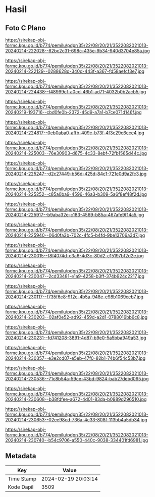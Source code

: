 # Hasil

## Foto C Plano

https://sirekap-obj-formc.kpu.go.id/b774/pemilu/pdpr/35/22/08/20/21/3522082021013-20240214-222028--82bc2c31-698c-435e-9b34-940d3704e85a.jpg

https://sirekap-obj-formc.kpu.go.id/b774/pemilu/pdpr/35/22/08/20/21/3522082021013-20240214-222129--0288628d-340d-443f-a367-fd58aefcf3e7.jpg

https://sirekap-obj-formc.kpu.go.id/b774/pemilu/pdpr/35/22/08/20/21/3522082021013-20240214-224438--f48999cf-a0cd-46b1-ad71-4032b0b2acb5.jpg

https://sirekap-obj-formc.kpu.go.id/b774/pemilu/pdpr/35/22/08/20/21/3522082021013-20240219-193716--cbd0fe0b-2372-45d9-a7a1-b7ce071d146f.jpg

https://sirekap-obj-formc.kpu.go.id/b774/pemilu/pdpr/35/22/08/20/21/3522082021013-20240214-224817--0eb0aba0-affb-409c-b73f-4f3e29c6cce4.jpg

https://sirekap-obj-formc.kpu.go.id/b774/pemilu/pdpr/35/22/08/20/21/3522082021013-20240214-225003--76e30903-d675-4c33-8ebf-72fb1565d44c.jpg

https://sirekap-obj-formc.kpu.go.id/b774/pemilu/pdpr/35/22/08/20/21/3522082021013-20240214-225247--d2c27449-b56d-425d-84c1-721e0d9a2fc3.jpg

https://sirekap-obj-formc.kpu.go.id/b774/pemilu/pdpr/35/22/08/20/21/3522082021013-20240214-225252--c85a0ba9-4596-46a3-b309-5a6f8ef48f2d.jpg

https://sirekap-obj-formc.kpu.go.id/b774/pemilu/pdpr/35/22/08/20/21/3522082021013-20240214-225917--b9aba32e-c183-4569-b85a-467afe9f14a5.jpg

https://sirekap-obj-formc.kpu.go.id/b774/pemilu/pdpr/35/22/08/20/21/3522082021013-20240214-225940--06d0fa3b-702c-4fc5-b4fd-9be13706a3d7.jpg

https://sirekap-obj-formc.kpu.go.id/b774/pemilu/pdpr/35/22/08/20/21/3522082021013-20240214-230015--f8f4074d-e3a6-4d3c-80d2-c15197bf2d2e.jpg

https://sirekap-obj-formc.kpu.go.id/b774/pemilu/pdpr/35/22/08/20/21/3522082021013-20240214-230047--2cd33481-e1a9-4258-b3ff-374b924c2217.jpg

https://sirekap-obj-formc.kpu.go.id/b774/pemilu/pdpr/35/22/08/20/21/3522082021013-20240214-230117--f735f6c8-912c-4b5a-948e-e98b1069ceb7.jpg

https://sirekap-obj-formc.kpu.go.id/b774/pemilu/pdpr/35/22/08/20/21/3522082021013-20240214-230203--02af0e52-ad92-459d-a2d1-0788016bb6c8.jpg

https://sirekap-obj-formc.kpu.go.id/b774/pemilu/pdpr/35/22/08/20/21/3522082021013-20240214-230231--fd741208-3891-4d87-b9e0-5a5bba949a53.jpg

https://sirekap-obj-formc.kpu.go.id/b774/pemilu/pdpr/35/22/08/20/21/3522082021013-20240214-230357--e3e2cd07-e5eb-47f0-82b1-74b6f54c53b7.jpg

https://sirekap-obj-formc.kpu.go.id/b774/pemilu/pdpr/35/22/08/20/21/3522082021013-20240214-230536--71c8b54a-59ce-43bd-9824-bab27debd095.jpg

https://sirekap-obj-formc.kpu.go.id/b774/pemilu/pdpr/35/22/08/20/21/3522082021013-20240214-230608--b38fdfee-a672-4d01-83da-b0989d296510.jpg

https://sirekap-obj-formc.kpu.go.id/b774/pemilu/pdpr/35/22/08/20/21/3522082021013-20240214-230653--02ee98cd-736a-4c33-808f-113bb4a5db34.jpg

https://sirekap-obj-formc.kpu.go.id/b774/pemilu/pdpr/35/22/08/20/21/3522082021013-20240214-230740--b54c9706-a550-440c-9038-334401fd6981.jpg


## Metadata

| Key        | Value               |
| ---------- | ------------------- |
| Time Stamp | 2024-02-19 20:03:14 |
| Kode Dapil | 3509                |



